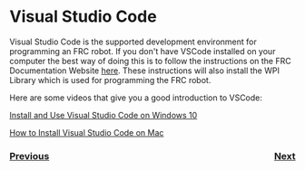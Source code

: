 # Visual Studio Code
Visual Studio Code is the supported development environment for programming an FRC robot. If you don't have VSCode installed on your computer the best way of doing this is to follow the instructions on the FRC Documentation Website [here](https://docs.wpilib.org/en/latest/docs/getting-started/getting-started-frc-control-system/wpilib-setup.html). These instructions will also install the WPI Library which is used for programming the FRC robot.

Here are some videos that give you a good introduction to VSCode:

[Install and Use Visual Studio Code on Windows 10](https://www.youtube.com/watch?v=MlIzFUI1QGA)

[How to Install Visual Studio Code on Mac](https://www.youtube.com/watch?v=tCfbi5PF1y0)

<h3><span style="float:left">
<a href="../index">Previous</a></span>
<span style="float:right">
<a href="git">Next</a></span></h3>
